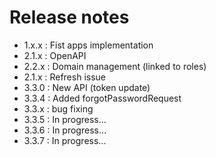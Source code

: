 # Release notes

 - 1.x.x : Fist apps implementation
 - 2.1.x : OpenAPI
 - 2.2.x : Domain management (linked to roles)
 - 2.1.x : Refresh issue
 - 3.3.0 : New API (token update)
 - 3.3.4 : Added forgotPasswordRequest
 - 3.3.x : bug fixing
 - 3.3.5 : In progress... 
 - 3.3.6 : In progress... 
 - 3.3.7 : In progress... 
